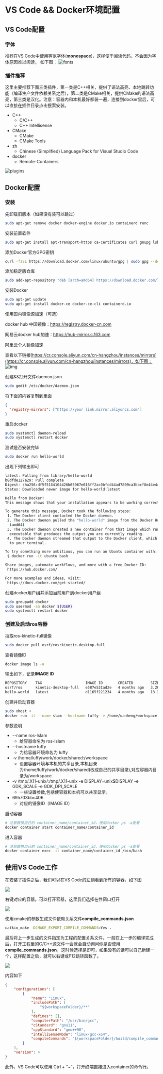 # VS Code && Docker环境配置

## VS Code配置

### 字体

推荐在VS Code中使用等宽字体(**monospace**)，这样便于阅读代码，不会因为字体原因难以阅读。
如下图：
![fonts](../img/00/fonts.png)

### 插件推荐

这里主要推荐下面三类插件，第一类是C++相关，提供了语法高亮、本地跳转功能（编译生产文件依赖关系之后），第二类是CMake相关，提供CMake的语法高亮，第三类是汉化。注意：容器内和本机最好都装一遍，连接到docker里后，可以直接在插件目录点击搜索安装。

- C++
  + C/C++
  + C++ Intellisense
- CMake
  + CMake
  + CMake Tools
- zh
  + Chinese (Simplified) Language Pack for Visual Studio Code
- docker
  + Remote-Containers

![plugins](../img/00/plugins.png)

## Docker配置

### 安装

先卸载旧版本（如果没有装可以跳过）

``` bash
sudo apt-get remove docker docker-engine docker.io containerd runc
```

安装前置软件

``` bash
sudo apt-get install apt-transport-https ca-certificates curl gnupg lsb-release
```

添加Docker官方GPG密钥

``` bash
curl -fsSL https://download.docker.com/linux/ubuntu/gpg | sudo gpg --dearmor -o /usr/share/keyrings/docker-archive-keyring.gpg
```

添加稳定版仓库

``` bash
sudo add-apt-repository "deb [arch=amd64] https://download.docker.com/linux/ubuntu bionic stable"
```

安装Docker

``` bash
sudo apt-get update
sudo apt-get install docker-ce docker-ce-cli containerd.io
```

使用国内镜像源加速（可选）

docker hub 中国镜像：https://registry.docker-cn.com

网易云docker hub加速：https://hub-mirror.c.163.com

阿里云个人镜像加速

查看以下链接[https://cr.console.aliyun.com/cn-hangzhou/instances/mirrors](https://cr.console.aliyun.com/cn-hangzhou/instances/mirrors)，如下图：
![img](../img/00/dockerhub.png)


创建&&打开文件daemon.json
``` bash
sudo gedit /etc/docker/daemon.json
```
将下面的内容复制到里面
``` json
{
  "registry-mirrors": ["https://your link.mirror.aliyuncs.com"]
}
```

重启docker

``` bash
sudo systemctl daemon-reload
sudo systemctl restart docker
```

测试是否安装完毕

``` bash
sudo docker run hello-world
```
出现下列输出即可
``` bash
latest: Pulling from library/hello-world
b8dfde127a29: Pull complete 
Digest: sha256:df5f5184104426b65967e016ff2ac0bfcd44ad7899ca3bbcf8e44e4461491a9e
Status: Downloaded newer image for hello-world:latest

Hello from Docker!
This message shows that your installation appears to be working correctly.

To generate this message, Docker took the following steps:
 1. The Docker client contacted the Docker daemon.
 2. The Docker daemon pulled the "hello-world" image from the Docker Hub.
  (amd64)
 3. The Docker daemon created a new container from that image which runs the
  executable that produces the output you are currently reading.
 4. The Docker daemon streamed that output to the Docker client, which sent it
  to your terminal.

To try something more ambitious, you can run an Ubuntu container with:
 $ docker run -it ubuntu bash

Share images, automate workflows, and more with a free Docker ID:
 https://hub.docker.com/

For more examples and ideas, visit:
 https://docs.docker.com/get-started/
```

创建docker用户组并添加当前用户到docker用户组

``` bash
sudo groupadd docker
sudo usermod -aG docker ${USER}
sudo systemctl restart docker
```


### 创建及启动ros容器

拉取ros-kinetic-full镜像

``` bash
sudo docker pull osrf/ros:kinetic-desktop-full
```

查看镜像ID

``` bash
docker image ls -a
```

输出如下，记录**IMAGE ID**

``` bash
REPOSITORY    TAG                    IMAGE ID       CREATED        SIZE
osrf/ros      kinetic-desktop-full   e587e531ad2e   4 months ago   3.2GB
hello-world   latest                 d1165f221234   4 months ago   13.3kB
```

创建并启动容器

``` bash
sudo xhost +
docker run -it --name slam --hostname luffy -v /home/uanheng/workspace:/workspace -v /tmp/.X11-unix/:/tmp/.X11-unix -e DISPLAY=unix$DISPLAY -e GDK_SCALE -e GDK_DPI_SCALE e587e531ad2e
```

参数说明
- --name ros-lslam
  + 给容器命名为 ros-lslam
- --hostname luffy
  + 为给容器环境命名为 luffy
- -v /home/luffy/work/docker/shared:/workspace
  + 设置容器环境与本机的共享目录,本机目录为/home/luffy/work/docker/shared(改成自己的共享目录),对应容器内目录为/workspace
- -v /tmp/.X11-unix/:/tmp/.X11-unix -e DISPLAY=unix$DISPLAY -e GDK_SCALE -e GDK_DPI_SCALE
  + 一些设置参数,包括使容器和本机可以共享显示。
- 695703bbc406
  + 对应的镜像ID（IMAGE ID）

启动容器

``` bash
# 注意替换自己的 container_name/container_id，使用docker ps -a查看
docker container start container_name/container_id
```

进入容器

``` bash
# 注意替换自己的 container_name/container_id，使用docker ps -a查看
docker container exec -it container_name/container_id /bin/bash
```

## 使用VS Code工作

在安装了插件之后，我们可以在VS Code的左侧看到所有的容器，如下图

![](../img/00/containsplugin.png)

右键对应的容器，可以打开容器，这里我们选择在性窗口打开

![](../img/00/opencontainer.png)

使用cmake的参数生成文件依赖关系文件**compile_commands.json**

``` bash
catkin_make -DCMAKE_EXPORT_COMPILE_COMMANDS=Yes .
```

最后将上一步生成的文件指定为工程的配置关系文件，一般在上一步的编译完成后，打开工程里的C/C++源文件一会就会自动询问你是否使用**compile_commands.json**，这时候选择是即可，如果没有的话可以自己新建一个，这样配置之后，就可以右键或F12跳转函数了。

![](../img/00/C++setting.png)

内容如下

``` json
{
    "configurations": [
        {
            "name": "Linux",
            "includePath": [
                "${workspaceFolder}/**"
            ],
            "defines": [],
            "compilerPath": "/usr/bin/gcc",
            "cStandard": "gnu11",
            "cppStandard": "gnu++98",
            "intelliSenseMode": "linux-gcc-x64",
            "compileCommands": "${workspaceFolder}/build/compile_commands.json"
        }
    ],
    "version": 4
}
```

此外，VS Code可以使用 Ctrl + “~”，打开终端直接进入container的命令行。